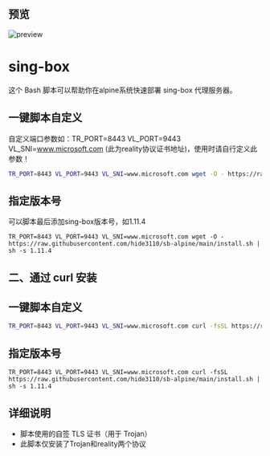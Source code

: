 ## 预览

![preview](预览.png)

# sing-box

这个 Bash 脚本可以帮助你在alpine系统快速部署 sing-box 代理服务器。
## 一键脚本自定义
自定义端口参数如：TR_PORT=8443 VL_PORT=9443 VL_SNI=www.microsoft.com (此为reality协议证书地址)，使用时请自行定义此参数！
```bash
TR_PORT=8443 VL_PORT=9443 VL_SNI=www.microsoft.com wget -O - https://raw.githubusercontent.com/hide3110/sb-alpine/main/install.sh | sh
```
## 指定版本号
可以脚本最后添加sing-box版本号，如1.11.4
```
TR_PORT=8443 VL_PORT=9443 VL_SNI=www.microsoft.com wget -O - https://raw.githubusercontent.com/hide3110/sb-alpine/main/install.sh | sh -s 1.11.4
```

## 二、通过 curl 安装
## 一键脚本自定义
```bash
TR_PORT=8443 VL_PORT=9443 VL_SNI=www.microsoft.com curl -fsSL https://raw.githubusercontent.com/hide3110/sb-alpine/main/install.sh | sh
```
## 指定版本号
```
TR_PORT=8443 VL_PORT=9443 VL_SNI=www.microsoft.com curl -fsSL https://raw.githubusercontent.com/hide3110/sb-alpine/main/install.sh | sh -s 1.11.4
```


## 详细说明

- 脚本使用的自签 TLS 证书（用于 Trojan）
- 此脚本仅安装了Trojan和reality两个协议


